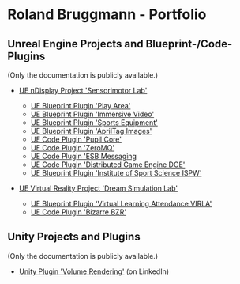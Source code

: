 # Roland Bruggmann - Portfolio

## Unreal Engine Projects and Blueprint-/Code-Plugins

(Only the documentation is publicly available.)

* [UE nDisplay Project 'Sensorimotor Lab'](SensorimotorLab)
  * [UE Blueprint Plugin 'Play Area'](PlayArea)
  * [UE Blueprint Plugin 'Immersive Video'](ImmersiveVideo)
  * [UE Blueprint Plugin 'Sports Equipment'](SportsEquipment)
  * [UE Blueprint Plugin 'AprilTag Images'](AprilTagImages)
  * [UE Code Plugin 'Pupil Core'](Pupil)
  * [UE Code Plugin 'ZeroMQ'](ZeroMQ)
  * [UE Code Plugin 'ESB Messaging](ESBMessaging)
  * [UE Code Plugin 'Distributed Game Engine DGE'](DGE)
  * [UE Blueprint Plugin 'Institute of Sport Science ISPW'](ISPW)

* [UE Virtual Reality Project 'Dream Simulation Lab'](DreamSimLab)
  * [UE Blueprint Plugin 'Virtual Learning Attendance VIRLA'](VIRLA)
  * [UE Code Plugin 'Bizarre BZR'](BZR)

## Unity Projects and Plugins

(Only the documentation is publicly available.)

* [Unity Plugin 'Volume Rendering'](https://www.linkedin.com/pulse/unity-volume-rendering-roland-bruggmann/) (on LinkedIn)
